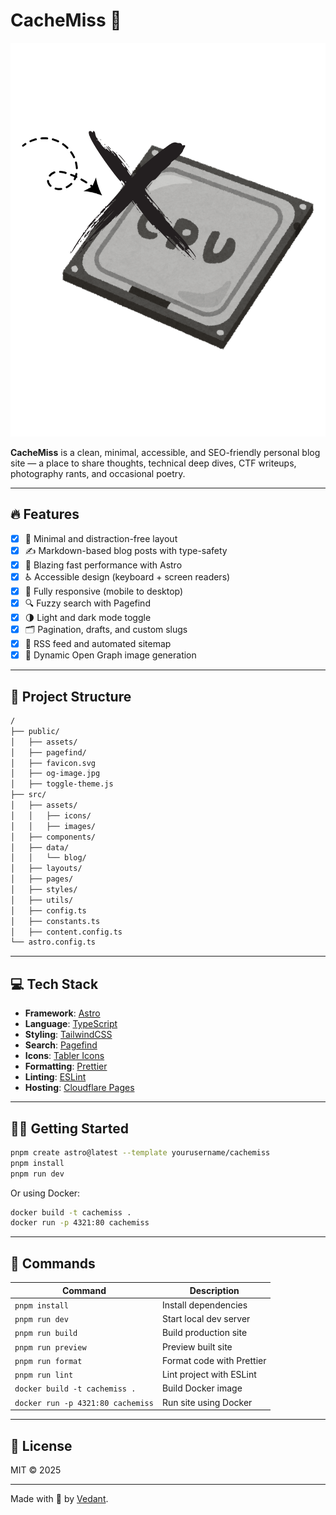 # CacheMiss 📝

![CacheMiss](public/cachemiss-og.png)

**CacheMiss** is a clean, minimal, accessible, and SEO-friendly personal blog site — a place to share thoughts, technical deep dives, CTF writeups, photography rants, and occasional poetry.

---

## 🔥 Features

- [x] 🧾 Minimal and distraction-free layout
- [x] ✍️ Markdown-based blog posts with type-safety
- [x] 🚀 Blazing fast performance with Astro
- [x] ♿ Accessible design (keyboard + screen readers)
- [x] 📱 Fully responsive (mobile to desktop)
- [x] 🔍 Fuzzy search with Pagefind
- [x] 🌗 Light and dark mode toggle
- [x] 🗂️ Pagination, drafts, and custom slugs
- [x] 📰 RSS feed and automated sitemap
- [x] 📸 Dynamic Open Graph image generation

---

## 🚀 Project Structure

```bash
/
├── public/
│   ├── assets/
│   ├── pagefind/
│   ├── favicon.svg
│   ├── og-image.jpg
│   ├── toggle-theme.js
├── src/
│   ├── assets/
│   │   ├── icons/
│   │   ├── images/
│   ├── components/
│   ├── data/
│   │   └── blog/
│   ├── layouts/
│   ├── pages/
│   ├── styles/
│   ├── utils/
│   ├── config.ts
│   ├── constants.ts
│   ├── content.config.ts
└── astro.config.ts
```

---

## 💻 Tech Stack

- **Framework**: [Astro](https://astro.build/)
- **Language**: [TypeScript](https://www.typescriptlang.org/)
- **Styling**: [TailwindCSS](https://tailwindcss.com/)
- **Search**: [Pagefind](https://pagefind.app/)
- **Icons**: [Tabler Icons](https://tabler-icons.io/)
- **Formatting**: [Prettier](https://prettier.io/)
- **Linting**: [ESLint](https://eslint.org)
- **Hosting**: [Cloudflare Pages](https://pages.cloudflare.com/)

---

## 🧑‍💻 Getting Started

```bash
pnpm create astro@latest --template yourusername/cachemiss
pnpm install
pnpm run dev
```

Or using Docker:

```bash
docker build -t cachemiss .
docker run -p 4321:80 cachemiss
```

---

## 🧞 Commands

| Command                           | Description               |
| --------------------------------- | ------------------------- |
| `pnpm install`                    | Install dependencies      |
| `pnpm run dev`                    | Start local dev server    |
| `pnpm run build`                  | Build production site     |
| `pnpm run preview`                | Preview built site        |
| `pnpm run format`                 | Format code with Prettier |
| `pnpm run lint`                   | Lint project with ESLint  |
| `docker build -t cachemiss .`     | Build Docker image        |
| `docker run -p 4321:80 cachemiss` | Run site using Docker     |

---

## 📜 License

MIT © 2025

---

Made with 🤍 by [Vedant](https://github.com/inventedsarawak).
